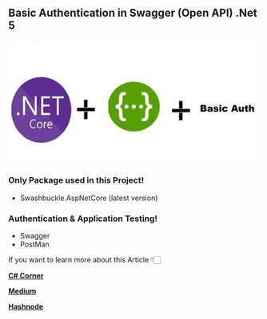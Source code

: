 ## Basic Authentication in Swagger (Open API) .Net 5

![picture alt](https://github.com/JayKrishnareddy/BasicAuth/blob/master/1_8q47z5cGKpVnm-EVuXlLmg.jpeg "Basic Authentication in Swagger (Open API) .Net 5")

### Only Package used in this Project!
- Swashbuckle.AspNetCore (latest version)

### Authentication & Application Testing!
- Swagger
- PostMan
 
 If you want to learn more about this Article 👇🏻

[**C# Corner**](https://www.c-sharpcorner.com/article/basic-authentication-in-swagger-open-api-net-5/ "C# Corner")

[**Medium**](https://medium.com/nerd-for-tech/basic-authentication-in-swagger-open-api-net-5-436f7d4a2f01 "Medium")

[**Hashnode**](https://jaykrishnareddy.hashnode.dev/basic-authentication-in-swagger-open-api-net-5 "Hashnode")

